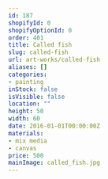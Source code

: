 ```yaml
---
id: 187
shopifyId: 0
shopifyOptionId: 0
order: 401
title: Called fish
slug: called-fish
url: art-works/called-fish
aliases: []
categories:
- painting
inStock: false
isVisible: false
location: ""
height: 50
width: 60
date: 2016-01-01T00:00:00Z
materials:
- mix media
- canvas
price: 500
mainImage: called_fish.jpg
---
```

